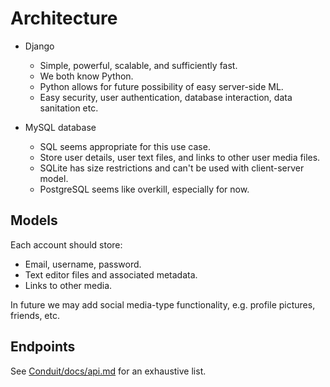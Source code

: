 # Architecture

* Django
    * Simple, powerful, scalable, and sufficiently fast.
    * We both know Python.
    * Python allows for future possibility of easy server-side ML.
    * Easy security, user authentication, database interaction, data sanitation etc.

* MySQL database
    * SQL seems appropriate for this use case.
    * Store user details, user text files, and links to other user media files.
    * SQLite has size restrictions and can't be used with client-server model.
    * PostgreSQL seems like overkill, especially for now.

## Models

Each account should store:
* Email, username, password.
* Text editor files and associated metadata.
* Links to other media.

In future we may add social media-type functionality, e.g. profile pictures, friends, etc.

## Endpoints

See [Conduit/docs/api.md](https://github.com/dan-smith-tech/conduit/blob/main/docs/api.md) for an exhaustive list.
